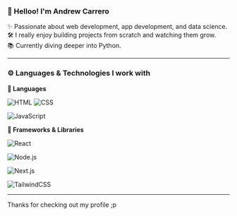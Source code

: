 ### 🧉 Helloo! I'm Andrew Carrero

✨ Passionate about web development, app development, and data science.  
🛠️ I really enjoy building projects from scratch and watching them grow.  
📚 Currently diving deeper into Python.

---

### ⚙️ Languages & Technologies I work with

**🧠 Languages**

![HTML](https://img.shields.io/badge/HTML-E34F26?style=for-the-badge&logo=html5&logoColor=white)   ![CSS](https://img.shields.io/badge/CSS-1572B6?style=for-the-badge&logo=css3&logoColor=white)

![JavaScript](https://img.shields.io/badge/JavaScript-F7DF1E?style=for-the-badge&logo=javascript&logoColor=black)

**🚧 Frameworks & Libraries**

![React](https://img.shields.io/badge/React-61DAFB?style=for-the-badge&logo=react&logoColor=black)

![Node.js](https://img.shields.io/badge/Node.js-339933?style=for-the-badge&logo=node.js&logoColor=white)

![Next.js](https://img.shields.io/badge/Next.js-000000?style=for-the-badge&logo=next.js&logoColor=white)

![TailwindCSS](https://img.shields.io/badge/TailwindCSS-38B2AC?style=for-the-badge&logo=tailwind-css&logoColor=white)

---

Thanks for checking out my profile ;p
